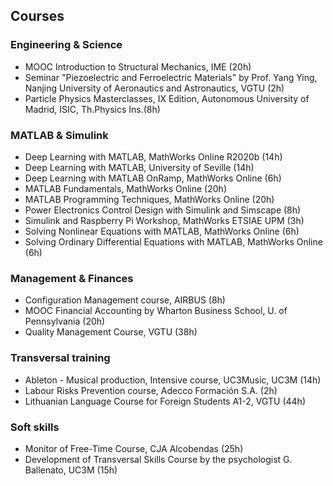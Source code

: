 ## Courses

### Engineering & Science

* MOOC Introduction to Structural Mechanics, IME (20h)
* Seminar "Piezoelectric and Ferroelectric Materials" by Prof. Yang Ying, Nanjing University of Aeronautics and Astronautics, VGTU (2h)
* Particle Physics Masterclasses, IX Edition, Autonomous University of Madrid, ISIC, Th.Physics Ins.(8h)

### MATLAB & Simulink

* Deep Learning with MATLAB, MathWorks Online R2020b (14h)
* Deep Learning with MATLAB, University of Seville (14h)
* Deep Learning with MATLAB OnRamp, MathWorks Online (6h)
* MATLAB Fundamentals, MathWorks Online (20h)
* MATLAB Programming Techniques, MathWorks Online (20h)
* Power Electronics Control Design with Simulink and Simscape (8h)
* Simulink and Raspberry Pi Workshop, MathWorks ETSIAE UPM (3h)
* Solving Nonlinear Equations with MATLAB, MathWorks Online (6h)
* Solving Ordinary Differential Equations with MATLAB, MathWorks Online (6h)

### Management & Finances
* Configuration Management course, AIRBUS (8h)
* MOOC Financial Accounting by Wharton Business School, U. of Pennsylvania (20h)
* Quality Management Course, VGTU (38h)

### Transversal training

* Ableton - Musical production, Intensive course, UC3Music, UC3M (14h)
* Labour Risks Prevention course, Adecco Formación S.A. (2h)
* Lithuanian Language Course for Foreign Students A1-2, VGTU (44h)

### Soft skills

* Monitor of Free-Time Course, CJA Alcobendas (25h)
* Development of Transversal Skills Course by the psychologist G. Ballenato, UC3M (15h)






















